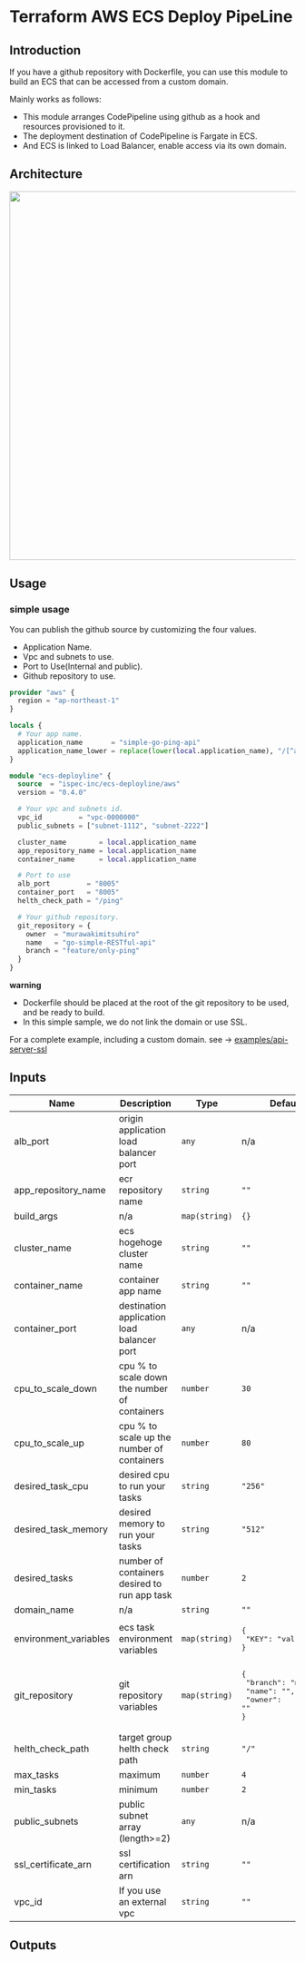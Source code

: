 # Terraform AWS ECS Deploy PipeLine

## Introduction
If you have a github repository with Dockerfile, you can use this module to build an ECS that can be accessed from a custom domain.
 

Mainly works as follows:
- This module arranges CodePipeline using github as a hook and resources provisioned to it.<br>
- The deployment destination of CodePipeline is Fargate in ECS.<br>
- And ECS is linked to Load Balancer, enable access via its own domain.

##  Architecture
<img src="https://github.com/ispec-inc/terraform-aws-ecs-deploy-pipeline/blob/master/.github/images/architecture.png?raw=true" width="650px">

## Usage
### simple usage
You can publish the github source by customizing the four values. 
 - Application Name.
 - Vpc and subnets to use.
 - Port to Use(Internal and public).
 - Github repository to use.
```main.tf
provider "aws" {
  region = "ap-northeast-1"
}

locals {
  # Your app name.
  application_name       = "simple-go-ping-api"
  application_name_lower = replace(lower(local.application_name), "/[^a-z0-9]/", "")
}

module "ecs-deployline" {
  source  = "ispec-inc/ecs-deployline/aws"
  version = "0.4.0"

  # Your vpc and subnets id.
  vpc_id         = "vpc-0000000"
  public_subnets = ["subnet-1112", "subnet-2222"]

  cluster_name        = local.application_name
  app_repository_name = local.application_name
  container_name      = local.application_name

  # Port to use
  alb_port         = "8005"
  container_port   = "8005"
  helth_check_path = "/ping"

  # Your github repository.
  git_repository = {
    owner  = "murawakimitsuhiro"
    name   = "go-simple-RESTful-api"
    branch = "feature/only-ping"
  }
}
```
**warning**
 - Dockerfile should be placed at the root of the git repository to be used, and be ready to build.
 - In this simple sample, we do not link the domain or use SSL.
 
For a complete example, including a custom domain. see → [examples/api-server-ssl](https://github.com/ispec-inc/terraform-aws-ecs-deploy-pipeline/tree/master/examples/api-server-ssl)

## Inputs
| Name | Description | Type | Default | Required |
|------|-------------|------|---------|:-----:|
| alb\_port | origin application load balancer port | `any` | n/a | yes |
| app\_repository\_name | ecr repository name | `string` | `""` | no |
| build\_args | n/a | `map(string)` | `{}` | no |
| cluster\_name | ecs hogehoge cluster name | `string` | `""` | no |
| container\_name | container app name | `string` | `""` | no |
| container\_port | destination application load balancer port | `any` | n/a | yes |
| cpu\_to\_scale\_down | cpu % to scale down the number of containers | `number` | `30` | no |
| cpu\_to\_scale\_up | cpu % to scale up the number of containers | `number` | `80` | no |
| desired\_task\_cpu | desired cpu to run your tasks | `string` | `"256"` | no |
| desired\_task\_memory | desired memory to run your tasks | `string` | `"512"` | no |
| desired\_tasks | number of containers desired to run app task | `number` | `2` | no |
| domain\_name | n/a | `string` | `""` | no |
| environment\_variables | ecs task environment variables | `map(string)` | <pre>{<br>  "KEY": "value"<br>}</pre> | no |
| git\_repository | git repository variables | `map(string)` | <pre>{<br>  "branch": "master",<br>  "name": "",<br>  "owner": ""<br>}</pre> | no |
| helth\_check\_path | target group helth check path | `string` | `"/"` | no |
| max\_tasks | maximum | `number` | `4` | no |
| min\_tasks | minimum | `number` | `2` | no |
| public\_subnets | public subnet array (length>=2) | `any` | n/a | yes |
| ssl\_certificate\_arn | ssl certification arn | `string` | `""` | no |
| vpc\_id | If you use an external vpc | `string` | `""` | no |

## Outputs
